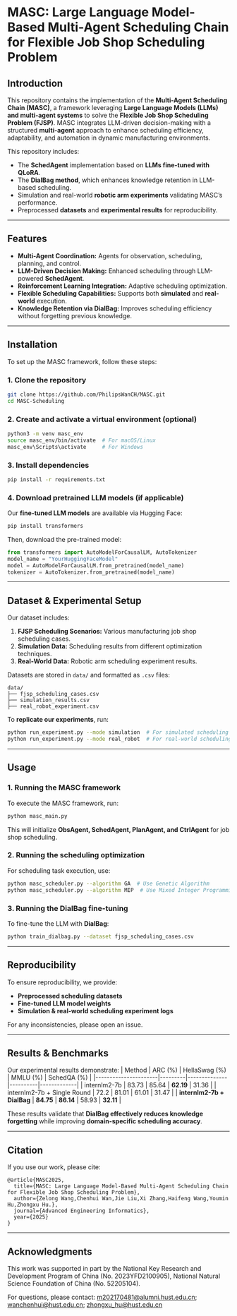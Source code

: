 # MASC: Large Language Model-Based Multi-Agent Scheduling Chain for Flexible Job Shop Scheduling Problem

## Introduction
This repository contains the implementation of the **Multi-Agent Scheduling Chain (MASC)**, a framework leveraging **Large Language Models (LLMs) and multi-agent systems** to solve the **Flexible Job Shop Scheduling Problem (FJSP)**. MASC integrates LLM-driven decision-making with a structured **multi-agent** approach to enhance scheduling efficiency, adaptability, and automation in dynamic manufacturing environments.

This repository includes:
- The **SchedAgent** implementation based on **LLMs fine-tuned with QLoRA**.
- The **DialBag method**, which enhances knowledge retention in LLM-based scheduling.
- Simulation and real-world **robotic arm experiments** validating MASC’s performance.
- Preprocessed **datasets** and **experimental results** for reproducibility.

---

## Features
- **Multi-Agent Coordination:** Agents for observation, scheduling, planning, and control.
- **LLM-Driven Decision Making:** Enhanced scheduling through LLM-powered **SchedAgent**.
- **Reinforcement Learning Integration:** Adaptive scheduling optimization.
- **Flexible Scheduling Capabilities:** Supports both **simulated** and **real-world** execution.
- **Knowledge Retention via DialBag:** Improves scheduling efficiency without forgetting previous knowledge.

---

## Installation
To set up the MASC framework, follow these steps:

### 1. Clone the repository
```bash
git clone https://github.com/PhilipsWanCH/MASC.git
cd MASC-Scheduling
```

### 2. Create and activate a virtual environment (optional)
```bash
python3 -m venv masc_env
source masc_env/bin/activate  # For macOS/Linux
masc_env\Scripts\activate     # For Windows
```

### 3. Install dependencies
```bash
pip install -r requirements.txt
```

### 4. Download pretrained LLM models (if applicable)
Our **fine-tuned LLM models** are available via Hugging Face:
```bash
pip install transformers
```
Then, download the pre-trained model:
```python
from transformers import AutoModelForCausalLM, AutoTokenizer
model_name = "YourHuggingFaceModel"
model = AutoModelForCausalLM.from_pretrained(model_name)
tokenizer = AutoTokenizer.from_pretrained(model_name)
```

---

## Dataset & Experimental Setup
Our dataset includes:
1. **FJSP Scheduling Scenarios:** Various manufacturing job shop scheduling cases.
2. **Simulation Data:** Scheduling results from different optimization techniques.
3. **Real-World Data:** Robotic arm scheduling experiment results.

Datasets are stored in `data/` and formatted as `.csv` files:
```
data/
├── fjsp_scheduling_cases.csv
├── simulation_results.csv
├── real_robot_experiment.csv
```

To **replicate our experiments**, run:
```bash
python run_experiment.py --mode simulation  # For simulated scheduling
python run_experiment.py --mode real_robot  # For real-world scheduling
```

---

## Usage
### 1. Running the MASC framework
To execute the MASC framework, run:
```bash
python masc_main.py
```
This will initialize **ObsAgent, SchedAgent, PlanAgent, and CtrlAgent** for job shop scheduling.

### 2. Running the scheduling optimization
For scheduling task execution, use:
```bash
python masc_scheduler.py --algorithm GA  # Use Genetic Algorithm
python masc_scheduler.py --algorithm MIP  # Use Mixed Integer Programming
```

### 3. Running the DialBag fine-tuning
To fine-tune the LLM with **DialBag**:
```bash
python train_dialbag.py --dataset fjsp_scheduling_cases.csv
```

---

## Reproducibility
To ensure reproducibility, we provide:
- **Preprocessed scheduling datasets**
- **Fine-tuned LLM model weights**
- **Simulation & real-world scheduling experiment logs**

For any inconsistencies, please open an issue.

---

## Results & Benchmarks
Our experimental results demonstrate:
| Method                | ARC (%) | HellaSwag (%) | MMLU (%) | SchedQA (%) |
|----------------------|---------|--------------|----------|-------------|
| internlm2-7b        | 83.73   | 85.64        | **62.19** | 31.36       |
| internlm2-7b + Single Round | 72.2    | 81.01        | 61.01     | 31.47       |
| **internlm2-7b + DialBag** | **84.75** | **86.14** | 58.93     | **32.11**   |

These results validate that **DialBag effectively reduces knowledge forgetting** while improving **domain-specific scheduling accuracy**.

---

## Citation
If you use our work, please cite:
```
@article{MASC2025,
  title={MASC: Large Language Model-Based Multi-Agent Scheduling Chain for Flexible Job Shop Scheduling Problem},
  author={Zelong Wang,Chenhui Wan,Jie Liu,Xi Zhang,Haifeng Wang,Youmin Hu,Zhongxu Hu.},
  journal={Advanced Engineering Informatics},
  year={2025}
}
```

---

## Acknowledgments
This work was supported in part by the National Key Research and Development Program of China (No. 2023YFD2100905), National Natural Science Foundation of China (No. 52205104).

For questions, please contact: [m202170481@alumni.hust.edu.cn](mailto:m202170481@alumni.hust.edu.cn); [wanchenhui@hust.edu.cn](mailto:wanchenhui@hust.edu.cn); [zhongxu_hu@hust.edu.cn](mailto:zhongxu_hu@hust.edu.cn)

